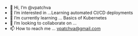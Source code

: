 - 👋 Hi, I’m @vpatchva
- 👀 I’m interested in ...Learning automated CI/CD deployments 
- 🌱 I’m currently learning ... Basics of Kubernetes
- 💞️ I’m looking to collaborate on ...
- 📫 How to reach me ... vpatchva@gmail.com

<!---
vpatchva/vpatchva is a ✨ special ✨ repository because its `README.md` (this file) appears on your GitHub profile.
You can click the Preview link to take a look at your changes.
--->
